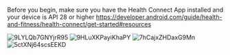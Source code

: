 Before you begin, make sure you have the Health Connect App installed and your device is API 28 or higher https://developer.android.com/guide/health-and-fitness/health-connect/get-started#resources

![9LYLQb7GNYjrR95](https://user-images.githubusercontent.com/9899426/169506712-684c67d9-3fae-43ca-a5d8-e6848736e086.png)
![9HLuXKPayiKhaPY](https://user-images.githubusercontent.com/9899426/169506693-c0328345-b81f-4caf-893f-9d5f63c2f0e8.png)
![7hCajxZHDaxG9Mn](https://user-images.githubusercontent.com/9899426/169507751-777b5ab8-2ee9-4a5e-87a2-0b91bdbe3b00.png)
![5ctXNj64scsEEKD](https://user-images.githubusercontent.com/9899426/169507574-4934fef4-d9fe-4120-9b5b-97198dcde6ec.png)
